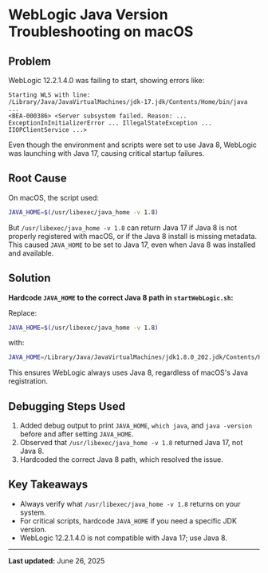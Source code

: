# WebLogic Java Version Troubleshooting on macOS

## Problem

WebLogic 12.2.1.4.0 was failing to start, showing errors like:

```
Starting WLS with line:
/Library/Java/JavaVirtualMachines/jdk-17.jdk/Contents/Home/bin/java ...
<BEA-000386> <Server subsystem failed. Reason: ... ExceptionInInitializerError ... IllegalStateException ... IIOPClientService ...>
```

Even though the environment and scripts were set to use Java 8, WebLogic was launching with Java 17, causing critical startup failures.

## Root Cause

On macOS, the script used:

```sh
JAVA_HOME=$(/usr/libexec/java_home -v 1.8)
```

But `/usr/libexec/java_home -v 1.8` can return Java 17 if Java 8 is not properly registered with macOS, or if the Java 8 install is missing metadata. This caused `JAVA_HOME` to be set to Java 17, even when Java 8 was installed and available.

## Solution

**Hardcode `JAVA_HOME` to the correct Java 8 path in `startWebLogic.sh`:**

Replace:
```sh
JAVA_HOME=$(/usr/libexec/java_home -v 1.8)
```
with:
```sh
JAVA_HOME=/Library/Java/JavaVirtualMachines/jdk1.8.0_202.jdk/Contents/Home
```

This ensures WebLogic always uses Java 8, regardless of macOS's Java registration.

## Debugging Steps Used

1. Added debug output to print `JAVA_HOME`, `which java`, and `java -version` before and after setting `JAVA_HOME`.
2. Observed that `/usr/libexec/java_home -v 1.8` returned Java 17, not Java 8.
3. Hardcoded the correct Java 8 path, which resolved the issue.

## Key Takeaways

- Always verify what `/usr/libexec/java_home -v 1.8` returns on your system.
- For critical scripts, hardcode `JAVA_HOME` if you need a specific JDK version.
- WebLogic 12.2.1.4.0 is not compatible with Java 17; use Java 8.

---

**Last updated:** June 26, 2025
